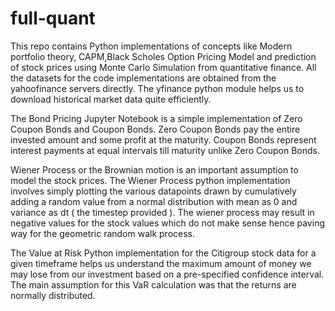 # full-quant
This repo contains Python implementations of concepts like Modern portfolio theory, CAPM,Black Scholes Option Pricing Model and prediction of stock prices using Monte Carlo Simulation from quantitative finance.
All the datasets for the code implementations are obtained from the yahoofinance servers directly. The yfinance python module helps us to download historical market data quite efficiently.

The Bond Pricing Jupyter Notebook is a simple implementation of Zero Coupon Bonds and Coupon Bonds. 
Zero Coupon Bonds pay the entire invested amount and some profit at the maturity.
Coupon Bonds represent interest payments at equal intervals till maturity unlike Zero Coupon Bonds.

Wiener Process or the Brownian motion is an important assumption to model the stock prices. The Wiener Process python implementation involves simply plotting the various datapoints drawn by cumulatively adding a random value from a normal distribution with mean as 0 and variance as dt ( the timestep provided ). The wiener process may result in negative values for the stock values which do not make sense hence paving way for the geometric random walk process.

The Value at Risk Python implementation for the Citigroup stock data for a given timeframe helps us understand the maximum amount of money we may lose from our investment based on a pre-specified confidence interval. The main assumption for this VaR calculation was that the returns are normally distributed.

